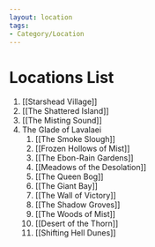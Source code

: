 ```yaml
---
layout: location
tags:
- Category/Location
---
```


# Locations List

1. [[Starshead Village]]
2. [[The Shattered Island]]
3. [[The Misting Sound]]
4. The Glade of Lavalaei 
	1. [[The Smoke Slough]]
	2. [[Frozen Hollows of Mist]]
	3. [[The Ebon-Rain Gardens]]
	4. [[Meadows of the Desolation]]
	5. [[The Queen Bog]]
	6. [[The Giant Bay]]
	7. [[The Wall of Victory]]
	8. [[The Shadow Groves]]
	9. [[The Woods of Mist]]
	10. [[Desert of the Thorn]]
	11. [[Shifting Hell Dunes]]